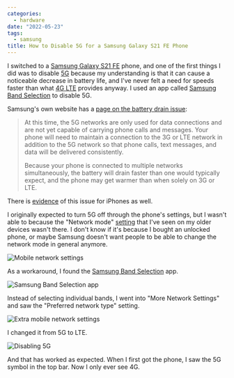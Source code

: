 ```yaml
---
categories:
  - hardware
date: "2022-05-23"
tags:
  - samsung
title: How to Disable 5G for a Samsung Galaxy S21 FE Phone
---
```


I switched to a [Samsung Galaxy S21
FE](https://www.amazon.com/Samsung-Unlocked-Smartphone-Intelligent-Graphite/dp/B09BFTMQH9?crid=3GTO7RQL8WJZH&keywords=galaxy+s21+fe&qid=1653143909&sprefix=galaxy+s21+f%2Caps%2C150&sr=8-2&linkCode=ll1&tag=thdalo00-20&linkId=d6efde9cebf6aafabe69c73450ee7468&language=en_US&ref_=as_li_ss_tl)
phone, and one of the first things I did was to disable
[5G](https://en.wikipedia.org/wiki/5G) because my understanding is that it can
cause a noticeable decrease in battery life, and I've never felt a need for
speeds faster than what [4G
LTE](https://en.wikipedia.org/wiki/LTE_(telecommunication)) provides anyway. I
used an app called [Samsung Band
Selection](https://play.google.com/store/apps/details?id=com.ray.samsungbandselection)
to disable 5G.

Samsung's own website has a [page on the battery drain
issue](https://www.samsung.com/us/support/troubleshooting/TSG01201462/):

> At this time, the 5G networks are only used for data connections and are not
> yet capable of carrying phone calls and messages. Your phone will need to
> maintain a connection to the 3G or LTE network in addition to the 5G network
> so that phone calls, text messages, and data will be delivered consistently.
>
> Because your phone is connected to multiple networks simultaneously, the
> battery will drain faster than one would typically expect, and the phone may
> get warmer than when solely on 3G or LTE.

There is
[evidence](https://www.wsj.com/articles/5g-drains-your-iphones-battery-heres-what-you-can-do-about-it-11647716969)
of this issue for iPhones as well.

I originally expected to turn 5G off through the phone's settings, but I wasn't
able to because the "Network mode"
[setting](https://www.digitaltrends.com/mobile/how-to-turn-off-5g-on-a-samsung-phone/)
that I've seen on my older devices wasn't there. I don't know if it's because I
bought an unlocked phone, or maybe Samsung doesn't want people to be able to
change the network mode in general anymore.

![Mobile network settings](https://i.imgur.com/6MjOaPc.jpg)

As a workaround, I found the [Samsung Band
Selection](https://play.google.com/store/apps/details?id=com.ray.samsungbandselection)
app.

![Samsung Band Selection app](https://i.imgur.com/h16FP4w.jpg)

Instead of selecting individual bands, I went into "More Network Settings" and
saw the "Preferred network type" setting.

![Extra mobile network settings](https://i.imgur.com/bzwvawz.jpg)

I changed it from 5G to LTE.

![Disabling 5G](https://i.imgur.com/j3caepW.jpg)

And that has worked as expected. When I first got the phone, I saw the 5G symbol
in the top bar. Now I only ever see 4G.
